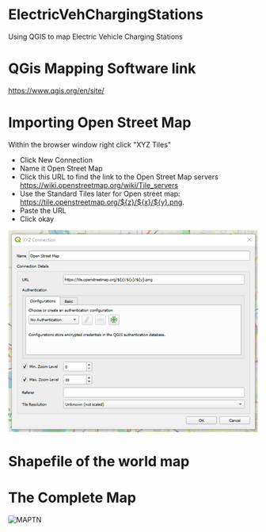 # ElectricVehChargingStations
Using QGIS to map Electric Vehicle Charging Stations

# QGis Mapping Software link

https://www.qgis.org/en/site/

# Importing Open Street Map 
Within the browser window right click "XYZ Tiles"
* Click New Connection
* Name it Open Street Map
* Click this URL to find the link to the Open Street Map servers https://wiki.openstreetmap.org/wiki/Tile_servers
* Use the Standard Tiles later for Open street map: https://tile.openstreetmap.org/${z}/${x}/${y}.png. 
* Paste the URL
* Click okay

![XYZTileExample](https://github.com/kbvss/ElectricVehChargingStations/blob/main/XYZ%20tile%20example.png?raw=true)

# Shapefile of the world map



# The Complete Map


![MAPTN](https://github.com/kbvss/ElectricVehChargingStations/blob/main/Electric%20Vehicle%20Charging%20stations.png?raw=true)
